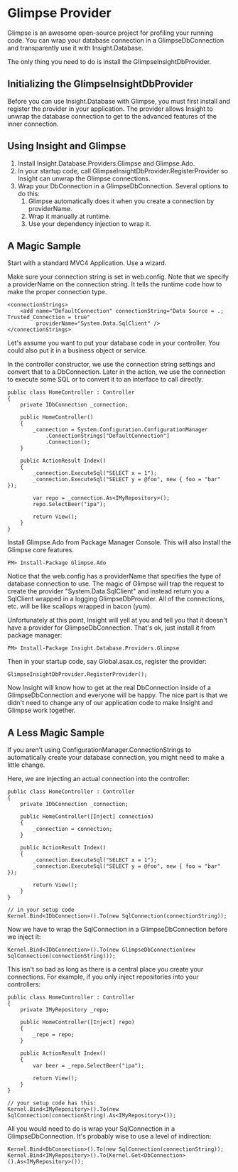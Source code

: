 # Glimpse Provider #

Glimpse is an awesome open-source project for profiling your running code. You can wrap your database connection in a GlimpseDbConnection and transparently use it with Insight.Database.

The only thing you need to do is install the GlimpseInsightDbProvider.

## Initializing the GlimpseInsightDbProvider ##

Before you can use Insight.Database with Glimpse, you must first install and register the provider in your application. The provider allows Insight to unwrap the database connection to get to the advanced features of the inner connection.

## Using Insight and Glimpse ##

1. Install Insight.Database.Providers.Glimpse and Glimpse.Ado.
2. In your startup code, call GlimpseInsightDbProvider.RegisterProvider so Insight can unwrap the Glimpse connections.
3. Wrap your DbConnection in a GlimpseDbConnection. Several options to do this:
	1. Glimpse automatically does it when you create a connection by providerName.
	2. Wrap it manually at runtime.
	3. Use your dependency injection to wrap it.

## A Magic Sample ##

Start with a standard MVC4 Application. Use a wizard.

Make sure your connection string is set in web.config. Note that we specify a providerName on the connection string. It tells the runtime code how to make the proper connection type.

	<connectionStrings>
		<add name="DefaultConnection" connectionString="Data Source = .; Trusted_Connection = true"
			 providerName="System.Data.SqlClient" />
	</connectionStrings>

Let's assume you want to put your database code in your controller. You could also put it in a business object or service.

In the controller constructor, we use the connection string settings and convert that to a DbConnection. Later in the action, we use the connection to execute some SQL or to convert it to an interface to call directly.

	public class HomeController : Controller
	{
		private IDbConnection _connection;

		public HomeController()
		{
			_connection = System.Configuration.ConfigurationManager
				.ConnectionStrings["DefaultConnection"]
				.Connection();
		}

		public ActionResult Index()
		{
			_connection.ExecuteSql("SELECT x = 1");
			_connection.ExecuteSql("SELECT y = @foo", new { foo = "bar" });

			var repo = _connection.As<IMyRepository>();
			repo.SelectBeer("ipa");

			return View();
		}
	}

Install Glimpse.Ado from Package Manager Console. This will also install the Glimpse core features.

	PM> Install-Package Glimpse.Ado

Notice that the web.config has a providerName that specifies the type of database connection to use. The magic of Glimpse will trap the request to create the provider "System.Data.SqlClient" and instead return you a SqlClient wrapped in a logging GlimpseDbProvider. All of the connections, etc. will be like scallops wrapped in bacon (yum).

Unfortunately at this point, Insight will yell at you and tell you that it doesn't have a provider for GlimpseDbConnection. That's ok, just install it from package manager:

	PM> Install-Package Insight.Database.Providers.Glimpse

Then in your startup code, say Global.asax.cs, register the provider:

	GlimpseInsightDbProvider.RegisterProvider();

Now Insight will know how to get at the real DbConnection inside of a GlimpseDbConnection and everyone will be happy. The nice part is that we didn't need to change any of our application code to make Insight and Glimpse work together.

## A Less Magic Sample ##

If you aren't using ConfigurationManager.ConnectionStrings to automatically create your database connection, you might need to make a little change.

Here, we are injecting an actual connection into the controller:

	public class HomeController : Controller
	{
		private IDbConnection _connection;

		public HomeController([Inject] connection)
		{
			_connection = connection;
		}

		public ActionResult Index()
		{
			_connection.ExecuteSql("SELECT x = 1");
			_connection.ExecuteSql("SELECT y = @foo", new { foo = "bar" });

			return View();
		}
	}

	// in your setup code
	Kernel.Bind<IDbConnection>().To(new SqlConnection(connectionString));

Now we have to wrap the SqlConnection in a GlimpseDbConnection before we inject it:

 	Kernel.Bind<IDbConnection>().To(new GlimpseDbConnection(new SqlConnection(connectionString)));

This isn't so bad as long as there is a central place you create your connections. For example, if you only inject repositories into your controllers:

	public class HomeController : Controller
	{
		private IMyRepository _repo;

		public HomeController([Inject] repo)
		{
			_repo = repo;
		}

		public ActionResult Index()
		{
			var beer = _repo.SelectBeer("ipa");

			return View();
		}
	}

	// your setup code has this:
	Kernel.Bind<IMyRepository>().To(new SqlConnection(connectionString).As<IMyRepository>());

All you would need to do is wrap your SqlConnection in a GlimpseDbConnection. It's probably wise to use a level of indirection:

	Kernel.Bind<DbConnection>().To(new SqlConnection(connectionString));
	Kernel.Bind<IMyRepository>().To(Kernel.Get<DbConnection>().As<IMyRepository>());

